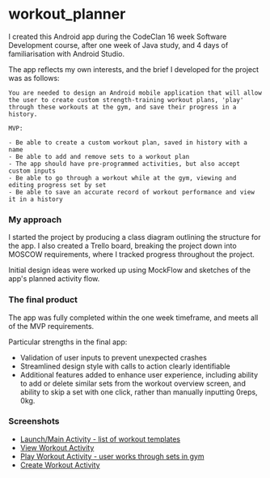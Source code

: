 # workout_planner

I created this Android app during the CodeClan 16 week Software Development course, after one week of Java study, and 4 days of familiarisation with Android Studio.

The app reflects my own interests, and the brief I developed for the project was as follows:

```
You are needed to design an Android mobile application that will allow the user to create custom strength-training workout plans, 'play' through these workouts at the gym, and save their progress in a history.

MVP:

- Be able to create a custom workout plan, saved in history with a name
- Be able to add and remove sets to a workout plan
- The app should have pre-programmed activities, but also accept custom inputs
- Be able to go through a workout while at the gym, viewing and editing progress set by set
- Be able to save an accurate record of workout performance and view it in a history

```

### My approach

I started the project by producing a class diagram outlining the structure for the app. I also created a Trello board, breaking the project down into MOSCOW requirements, where I tracked progress throughout the project.

Initial design ideas were worked up using MockFlow and sketches of the app's planned activity flow.

### The final product

The app was fully completed within the one week timeframe, and meets all of the MVP requirements. 

Particular strengths in the final app:

- Validation of user inputs to prevent unexpected crashes
- Streamlined design style with calls to action clearly identifiable
- Additional features added to enhance user experience, including ability to add or delete similar sets from the workout overview screen, and ability to skip a set with one click, rather than manually inputting 0reps, 0kg.

### Screenshots

- [Launch/Main Activity - list of workout templates](documentation/Screen%20Shot%202017-03-26%20at%2016.19.53.jpg)
- [View Workout Activity](documentation/Screen%20Shot%202017-03-26%20at%2016.20.05.jpg)
- [Play Workout Activity - user works through sets in gym](documentation/Screen%20Shot%202017-03-26%20at%2016.20.14.jpg)
- [Create Workout Activity](documentation/Screen%20Shot%202017-03-26%20at%2016.20.34.jpg)
